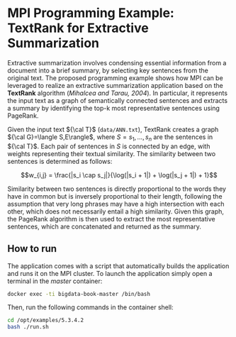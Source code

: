 # MPI Programming Example: TextRank for Extractive Summarization

Extractive summarization involves condensing essential information from a document into a brief summary, by selecting key sentences from the original text. The proposed programming example shows how MPI can be leveraged to realize an extractive summarization application based on the **TextRank** algorithm (_Mihalcea and Tarau, 2004_).
In particular, it represents the input text as a graph of semantically connected sentences and extracts a summary by identifying the top-k most representative sentences using PageRank.

Given the input text ${\cal T}$ (```data/ANN.txt```), TextRank creates a graph ${\cal G}=\langle S,E\rangle$, where $S=s_1, \dots,s_n$ are the sentences in ${\cal T}$. Each pair of sentences in $S$ is connected by an edge, with weights representing their textual similarity. The similarity between two sentences is determined as follows:

$$w_{i,j} = \frac{|s_i \cap s_j|}{\log(|s_i + 1|) + \log(|s_j + 1|) + 1}$$

Similarity between two sentences is directly proportional to the words they have in common but is inversely proportional to their length, following the assumption that very long phrases may have a high intersection with each other, which does not necessarily entail a high similarity.
Given this graph, the PageRank algorithm is then used to extract the most representative sentences, which are concatenated and returned as the summary.


## How to run

The application comes with a script that automatically builds the
application and runs it on the MPI cluster.
To launch the application simply open a terminal in the _master_ container:

```bash
docker exec -ti bigdata-book-master /bin/bash
```

Then, run the following commands in the container shell:
```bash
cd /opt/examples/5.3.4.2
bash ./run.sh
```